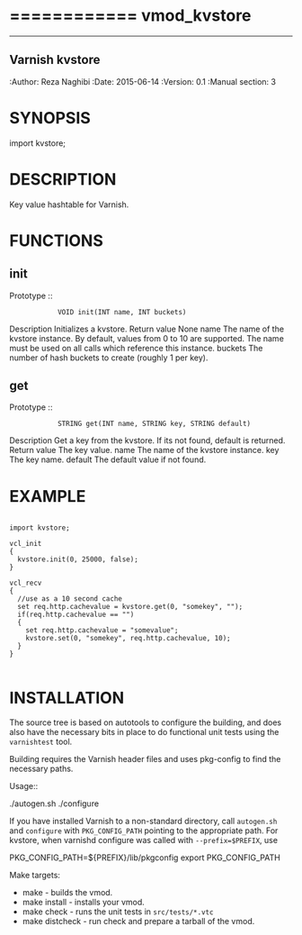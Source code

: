 ============
vmod_kvstore
============

---------------
Varnish kvstore
---------------

:Author: Reza Naghibi
:Date: 2015-06-14
:Version: 0.1
:Manual section: 3

SYNOPSIS
========

import kvstore;

DESCRIPTION
===========

Key value hashtable for Varnish.

FUNCTIONS
=========

init
----

Prototype
        ::

                VOID init(INT name, INT buckets)
Description
        Initializes a kvstore.
Return value
        None
name
        The name of the kvstore instance.
        By default, values from 0 to 10 are supported. The name must be used on all calls which reference this instance.
buckets
        The number of hash buckets to create (roughly 1 per key).

get
---

Prototype
        ::

                STRING get(INT name, STRING key, STRING default)
Description
        Get a key from the kvstore. If its not found, default is returned.
Return value
        The key value.
name
        The name of the kvstore instance.
key
        The key name.
default
        The default value if not found.

EXAMPLE
=======

```vcl

import kvstore;

vcl_init
{
  kvstore.init(0, 25000, false);
}

vcl_recv
{
  //use as a 10 second cache
  set req.http.cachevalue = kvstore.get(0, "somekey", "");
  if(req.http.cachevalue == "")
  {
    set req.http.cachevalue = "somevalue";
    kvstore.set(0, "somekey", req.http.cachevalue, 10);
  }
}


```


INSTALLATION
============

The source tree is based on autotools to configure the building, and
does also have the necessary bits in place to do functional unit tests
using the ``varnishtest`` tool.

Building requires the Varnish header files and uses pkg-config to find
the necessary paths.

Usage::

 ./autogen.sh
 ./configure

If you have installed Varnish to a non-standard directory, call
``autogen.sh`` and ``configure`` with ``PKG_CONFIG_PATH`` pointing to
the appropriate path. For kvstore, when varnishd configure was called
with ``--prefix=$PREFIX``, use

 PKG_CONFIG_PATH=${PREFIX}/lib/pkgconfig
 export PKG_CONFIG_PATH

Make targets:

* make - builds the vmod.
* make install - installs your vmod.
* make check - runs the unit tests in ``src/tests/*.vtc``
* make distcheck - run check and prepare a tarball of the vmod.
